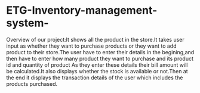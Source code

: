 # ETG-Inventory-management-system-
Overview of our project:It shows all the product in the store.It takes user input as whether they want to purchase products or they want to add product to their store.The user have to enter their details in the begining,and then have to enter how many product they want to purchase and its product id  and quantity of product As they enter these details their bill amount will be calculated.It also displays whether the stock is available or not.Then at the end it displays the transaction details of the user which includes the products purchased.

